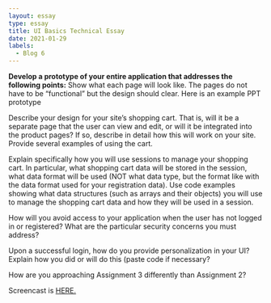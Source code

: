 ```yaml
---
layout: essay
type: essay
title: UI Basics Technical Essay
date: 2021-01-29
labels:
  - Blog 6
---
```


<b>Develop a prototype of your entire application that addresses the following points:</b>
Show what each page will look like. The pages do not have to be “functional” but the design should clear. Here is an example PPT prototype

Describe your design for your site’s shopping cart. That is, will it be a separate page that the user can view and edit, or will it be integrated into the product pages? If so, describe in detail how this will work on your site. Provide several examples of using the cart.

Explain specifically how you will use sessions to manage your shopping cart. In particular, what shopping cart data will be stored in the session, what data format will be used (NOT what data type, but the format like with the data format used for your registration data). Use code examples showing what data structures (such as arrays and their objects) you will use to manage the shopping cart data and how they will be used in a session.

How will you avoid access to your application when the user has not logged in or registered? What are the particular security concerns you must address?

Upon a successful login, how do you provide personalization in your UI? Explain how you did or will do this (paste code if necessary?

How are you approaching Assignment 3 differently than Assignment 2?

Screencast is <a href="https://drive.google.com/file/d/18xCMDecCBz1Veqn8ZKWj2wlTekAXqpS7/view?usp=sharing"> HERE. </a>
